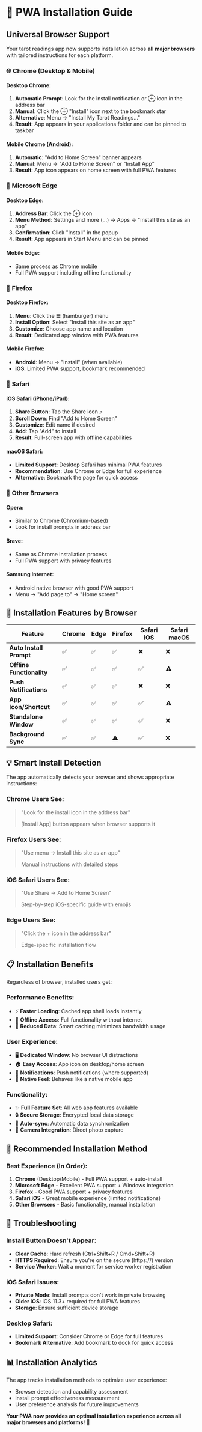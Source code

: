 # 📱 PWA Installation Guide

## Universal Browser Support

Your tarot readings app now supports installation across **all major browsers** with tailored instructions for each platform.

### 🌐 **Chrome (Desktop & Mobile)**

#### **Desktop Chrome:**
1. **Automatic Prompt**: Look for the install notification or ⊕ icon in the address bar
2. **Manual**: Click the ⊕ "Install" icon next to the bookmark star
3. **Alternative**: Menu → "Install My Tarot Readings..."
4. **Result**: App appears in your applications folder and can be pinned to taskbar

#### **Mobile Chrome (Android):**
1. **Automatic**: "Add to Home Screen" banner appears
2. **Manual**: Menu → "Add to Home Screen" or "Install App"
3. **Result**: App icon appears on home screen with full PWA features

### 🔷 **Microsoft Edge**

#### **Desktop Edge:**
1. **Address Bar**: Click the ⊕ icon
2. **Menu Method**: Settings and more (...) → Apps → "Install this site as an app"
3. **Confirmation**: Click "Install" in the popup
4. **Result**: App appears in Start Menu and can be pinned

#### **Mobile Edge:**
- Same process as Chrome mobile
- Full PWA support including offline functionality

### 🦊 **Firefox**

#### **Desktop Firefox:**
1. **Menu**: Click the ☰ (hamburger) menu
2. **Install Option**: Select "Install this site as an app"
3. **Customize**: Choose app name and location
4. **Result**: Dedicated app window with PWA features

#### **Mobile Firefox:**
- **Android**: Menu → "Install" (when available)
- **iOS**: Limited PWA support, bookmark recommended

### 🍎 **Safari**

#### **iOS Safari** (iPhone/iPad):
1. **Share Button**: Tap the Share icon ⤴️
2. **Scroll Down**: Find "Add to Home Screen"
3. **Customize**: Edit name if desired
4. **Add**: Tap "Add" to install
5. **Result**: Full-screen app with offline capabilities

#### **macOS Safari:**
- **Limited Support**: Desktop Safari has minimal PWA features
- **Recommendation**: Use Chrome or Edge for full experience
- **Alternative**: Bookmark the page for quick access

### 🔧 **Other Browsers**

#### **Opera:**
- Similar to Chrome (Chromium-based)
- Look for install prompts in address bar

#### **Brave:**
- Same as Chrome installation process
- Full PWA support with privacy features

#### **Samsung Internet:**
- Android native browser with good PWA support
- Menu → "Add page to" → "Home screen"

## 🚀 **Installation Features by Browser**

| Feature | Chrome | Edge | Firefox | Safari iOS | Safari macOS |
|---------|---------|------|---------|------------|--------------|
| **Auto Install Prompt** | ✅ | ✅ | ✅ | ❌ | ❌ |
| **Offline Functionality** | ✅ | ✅ | ✅ | ✅ | ⚠️ |
| **Push Notifications** | ✅ | ✅ | ✅ | ❌ | ❌ |
| **App Icon/Shortcut** | ✅ | ✅ | ✅ | ✅ | ⚠️ |
| **Standalone Window** | ✅ | ✅ | ✅ | ✅ | ❌ |
| **Background Sync** | ✅ | ✅ | ⚠️ | ✅ | ❌ |

## 💡 **Smart Install Detection**

The app automatically detects your browser and shows appropriate instructions:

### **Chrome Users See:**
> "Look for the install icon in the address bar"
> 
> [Install App] button appears when browser supports it

### **Firefox Users See:**
> "Use menu → Install this site as an app"
>
> Manual instructions with detailed steps

### **iOS Safari Users See:**
> "Use Share → Add to Home Screen"
>
> Step-by-step iOS-specific guide with emojis

### **Edge Users See:**
> "Click the + icon in the address bar"
>
> Edge-specific installation flow

## 📋 **Installation Benefits**

Regardless of browser, installed users get:

### **Performance Benefits:**
- ⚡ **Faster Loading**: Cached app shell loads instantly
- 🔄 **Offline Access**: Full functionality without internet
- 💾 **Reduced Data**: Smart caching minimizes bandwidth usage

### **User Experience:**
- 🖥️ **Dedicated Window**: No browser UI distractions
- 🏠 **Easy Access**: App icon on desktop/home screen
- 🔔 **Notifications**: Push notifications (where supported)
- 📱 **Native Feel**: Behaves like a native mobile app

### **Functionality:**
- ✨ **Full Feature Set**: All web app features available
- 🔒 **Secure Storage**: Encrypted local data storage
- 🔄 **Auto-sync**: Automatic data synchronization
- 📸 **Camera Integration**: Direct photo capture

## 🎯 **Recommended Installation Method**

### **Best Experience (In Order):**
1. **Chrome** (Desktop/Mobile) - Full PWA support + auto-install
2. **Microsoft Edge** - Excellent PWA support + Windows integration
3. **Firefox** - Good PWA support + privacy features
4. **Safari iOS** - Great mobile experience (limited notifications)
5. **Other Browsers** - Basic functionality, manual installation

## 🔧 **Troubleshooting**

### **Install Button Doesn't Appear:**
- **Clear Cache**: Hard refresh (Ctrl+Shift+R / Cmd+Shift+R)
- **HTTPS Required**: Ensure you're on the secure (https://) version
- **Service Worker**: Wait a moment for service worker registration

### **iOS Safari Issues:**
- **Private Mode**: Install prompts don't work in private browsing
- **Older iOS**: iOS 11.3+ required for full PWA features
- **Storage**: Ensure sufficient device storage

### **Desktop Safari:**
- **Limited Support**: Consider Chrome or Edge for full features
- **Bookmark Alternative**: Add bookmark to dock for quick access

## 📊 **Installation Analytics**

The app tracks installation methods to optimize user experience:
- Browser detection and capability assessment
- Install prompt effectiveness measurement
- User preference analysis for future improvements

**Your PWA now provides an optimal installation experience across all major browsers and platforms!** 🎉